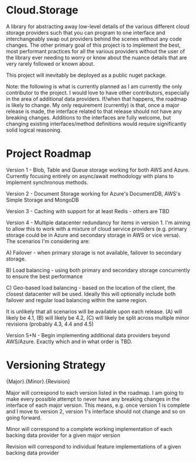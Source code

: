 # Cloud.Storage
A library for abstracting away low-level details of the various different cloud storage providers such that you can program to one interface and interchangeably swap out providers behind the scenes without any code changes.  The other primary goal of this project is to implement the best, most performant practices for all the various providers without the user of the library ever needing to worry or know about the nuance details that are very rarely followed or known about.

This project will inevitably be deployed as a public nuget package.

Note: the following is what is currently planned as I am currently the only contributor to the project.  I would love to have other contributors, especially in the area of additional data providers.  If/when that happens, the roadmap is likely to change.  My only requirement (currently) is that, once a major release is made, the interface related to that release should not have any breaking changes.  Additions to the interfaces are fully welcome, but changing existing interfaces/method definitions would require significantly solid logical reasoning. 

# Project Roadmap

Version 1 - Blob, Table and Queue storage working for both AWS and Azure.  Currently focusing entirely on async/await methodology with plans to implement synchronous methods.

Version 2 - Document Storage working for Azure's DocumentDB, AWS's Simple Storage and MongoDB

Version 3 - Caching with support for at least Redis - others are TBD

Version 4 - Multiple datacenter redundancy for items in version 1.  I'm aiming to allow this to work with a mixture of cloud service providers (e.g. primary storage could be in Azure and secondary storage in AWS or vice versa).
The scenarios I'm considering are:

A) Failover - when primary storage is not available, failover to secondary storage.

B) Load balancing - using both primary and secondary storage concurrently to ensure the best performance

C) Geo-based load balancing - based on the location of the client, the closest datacenter will be used.  Ideally this will optionally include both failover and regular load balancing within the same region.

It is unlikely that all scenarios will be available upon each release.  (A) will likely be 4.1, (B) will likely be 4.2, (C) will likely be split across multiple minor revisions (probably 4.3, 4.4 and 4.5)



Version 5+N - Begin implementing additional data providers beyond AWS/Azure.  Exactly which and in what order is TBD.

# Versioning Strategy

{Major}.{Minor}.{Revision}

Major will correspond to each version listed in the roadmap.  I am going to make every possible attempt to never have any breaking changes in the interface of each major version.  This means, e.g. once version 1 is complete and I move to version 2, version 1's interface should not change and so on going forward.

Minor will correspond to a complete working implementation of each backing data provider for a given major version

Revision will correspond to individual feature implementations of a given backing data provider